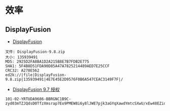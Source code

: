 # 效率

## DisplayFusion

- [DisplayFusion](https://www.displayfusion.com/)

```
文件: DisplayFusion-9.8.zip
大小: 135939491
MD5: 2925D2FA8BA1D2A215B8E7B7FDB2E775
SHA1: 5F4B8D51FDA90D85A47A7825214489AED7E25CCF
CRC32: A278E562
ed2k://|file|DisplayFusion-9.8.zip|135939491|4E7E45E2D9576F0B6A547CEAC3149F7F|/
```

- [DisplayFusion 9.7 授权](https://www.ghxi.com/displayfusion.html)

```
101-02-YRTUDA9686-BBRGNC1B9C-zyd03mTZJQdsD0TfzXmsrap7Eo9PMEW8i6y8lJWE7pjk3aGYqXawdYmtcSXwU/xEw48EZid3aJMM0Ti8uFzypxiFsc1v7nfAnVE850nADHxr0zFo3p/QM96mWJCJQor5WUqc3SC0emHJszJI7GDw5i+2eMAfWlTnBTav+8bmPtDuDFvVz2lqwmWTSYb8qI2L
```

